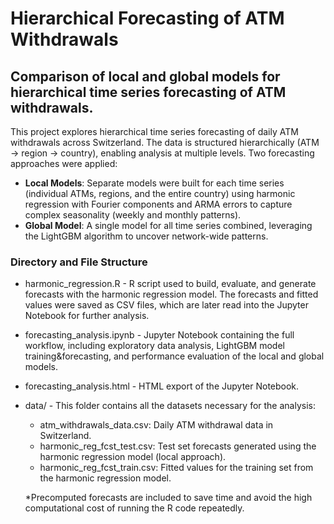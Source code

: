 # Hierarchical Forecasting of ATM Withdrawals

## Comparison of local and global models for hierarchical time series forecasting of ATM withdrawals.

This project explores hierarchical time series forecasting of daily ATM withdrawals across Switzerland. The data is structured hierarchically (ATM → region → country), enabling analysis at multiple levels. Two forecasting approaches were applied:

- **Local Models**: Separate models were built for each time series (individual ATMs, regions, and the entire country) using harmonic regression with Fourier components and ARMA errors to capture complex seasonality (weekly and monthly patterns).
- **Global Model**: A single model for all time series combined, leveraging the LightGBM algorithm to uncover network-wide patterns.


### Directory and File Structure

- harmonic_regression.R - R script used to build, evaluate, and generate forecasts with the harmonic regression model. The forecasts and fitted values were saved as CSV files, which are later read into the Jupyter Notebook for further analysis.

- forecasting_analysis.ipynb - Jupyter Notebook containing the full workflow, including exploratory data analysis, LightGBM model training&forecasting, and performance evaluation of the local and global models.

- forecasting_analysis.html - HTML export of the Jupyter Notebook.

- data/ - This folder contains all the datasets necessary for the analysis:
    - atm_withdrawals_data.csv: Daily ATM withdrawal data in Switzerland.
    - harmonic_reg_fcst_test.csv: Test set forecasts generated using the harmonic regression model (local approach).
    - harmonic_reg_fcst_train.csv: Fitted values for the training set from the harmonic regression model.
      
    *Precomputed forecasts are included to save time and avoid the high computational cost of running the R code repeatedly.
